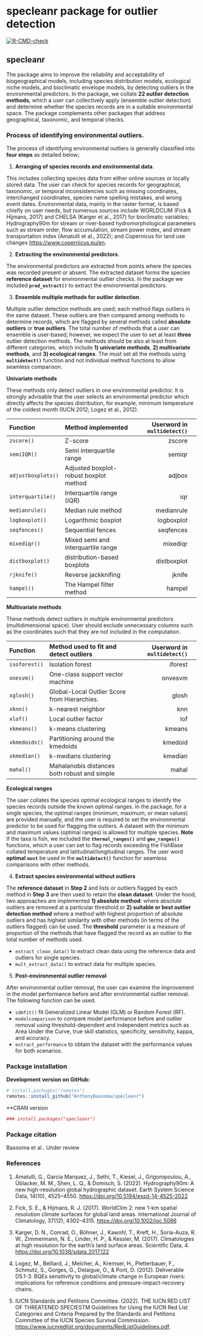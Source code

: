 specleanr package for outlier detection
================

<!-- <style> -->
<!-- body { -->
<!--     text-align: justify; -->
<!--     font-family: Calibri; -->
<!--     font-size: 17px; -->
<!-- } -->
<!-- .p { -->
<!--  font-size:17px; -->
<!--  font-family: Consolas; -->
<!-- } -->
<!-- </style> -->
<!-- README.md is generated from README.Rmd. Please edit that file -->
<!-- badges: start -->

[![R-CMD-check](https://github.com/AnthonyBasooma/specleanr/actions/workflows/R-CMD-check.yaml/badge.svg)](https://github.com/AnthonyBasooma/specleanr/actions/workflows/R-CMD-check.yaml)

<!-- badges: end -->

## specleanr

The package aims to improve the reliability and acceptability of
biogeographical models, including species distribution models,
ecological niche models, and bioclimatic envelope models, by detecting
outliers in the environmental predictors. In the package, we collate
**22 outlier detection methods**, which a user can collectively apply
(ensemble outlier detection) and determine whether the species records
are in a suitable environmental space. The package complements other
packages that address geographical, taxonomic, and temporal checks.

### Process of identifying environmental outliers.

The process of identifying environmental outliers is generally
classified into **four steps** as detailed below;

<!--(![This is the caption!](img/rmarkdown_hex.png))-->

1.  **Arranging of species records and environmental data**.

This includes collecting species data from either online sources or
locally stored data. The user can check for species records for
geographical, taxonomic, or temporal inconsistencies such as missing
coordinates, interchanged coordinates, species name spelling mistakes,
and wrong event dates. Environmental data, mainly in the raster format,
is based chiefly on user needs, but numerous sources include WORLDCLIM
(Fick & Hijmans, 2017) and CHELSA (Karger et al., 2017) for bioclimatic
variables; Hydrography90m for stream or river-based hydromorphological
parameters such as stream order, flow accumulation, stream power index,
and stream transportation index (Amatulli et al., 2022); and Copernicus
for land use changes <https://www.copernicus.eu/en>.

2.  **Extracting the environmental predictors**.

The environmental predictors are extracted from points where the species
was recorded present or absent. The extracted dataset forms the species
**reference dataset** for environmental outlier checks. In the package
we included **`pred_extract()`** to extract the environmental
predictors.

3.  **Ensemble multiple methods for outlier detection**.

Multiple outlier detection methods are used; each method flags outliers
in the same dataset. These outliers are then compared among methods to
determine records, which are flagged by several methods called
**absolute outliers** or **true outliers**. The total number of methods
that a user can ensemble is user-based; however, we expect the user to
set at least **three** outlier detection methods. The methods should be
also at least from different categories, which include **1) univariate
methods**, **2) multivariate methods**, and **3) ecological ranges**.
The must set all the methods using **`multidetect()`** function and not
individual method functions to allow seamless comparison.

**Univariate methods**

These methods only detect outliers in one environmental predictor. It is
strongly advisable that the user selects an environmental predictor
which directly affects the species distribution, for example, minimum
temperature of the coldest month (IUCN 2012; Logez et al., 2012).

| Function           | Method implemented                     | Userword in **`multidetect()`** |     |
|:-------------------|:---------------------------------------|--------------------------------:|-----|
| `zscore()`         | Z-score                                |                          zscore |     |
| `semiIQR()`        | Semi interquartile range               |                          semiqr |     |
| `adjustboxplots()` | Adjusted boxplot-robust boxplot method |                          adjbox |     |
| `interquartile()`  | Interquartile range (IQR)              |                             iqr |     |
| `medianrule()`     | Median rule method                     |                      medianrule |     |
| `logboxplot()`     | Logarithmic boxplot                    |                      logboxplot |     |
| `seqfences()`      | Sequential fences                      |                       seqfences |     |
| `mixediqr()`       | Mixed semi and interquartile range     |                        mixediqr |     |
| `distboxplot()`    | distribution-based boxplots            |                     distboxplot |     |
| `rjknife()`        | Reverse jackknifing                    |                          jknife |     |
| `hampel()`         | The Hampel filter method               |                          hampel |     |

**Multivariate methods**

These methods detect outliers in multiple environmental predictors
(multidimensional space). User should exclude unnecessary columns such
as the coordinates such that they are not included in the computation.

| Function      | Method used to fit and detect outliers       | Userword in **`multidetect()`** |     |
|:--------------|:---------------------------------------------|--------------------------------:|-----|
| `isoforest()` | Isolation forest                             |                         iforest |     |
| `onesvm()`    | One-class support vector machine             |                         onvesvm |     |
| `xglosh()`    | Global-Local Outlier Score from Hierarchies. |                           glosh |     |
| `xknn()`      | k-nearest neighbor                           |                             knn |     |
| `xlof()`      | Local outlier factor                         |                             lof |     |
| `xkmeans()`   | k-means clustering                           |                          kmeans |     |
| `xkmedoids()` | Partitioning around the kmedoids             |                         kmedoid |     |
| `xkmedian()`  | k-medians clustering                         |                         kmedian |     |
| `mahal()`     | Mahalanobis distances both robust and simple |                           mahal |     |

**Ecological ranges**

The user collates the species optimal ecological ranges to identify the
species records outside the known optimal ranges. In the package, for a
single species, the optimal ranges (minimum, maximum, or mean values)
are provided manually, and the user is required to set the environmental
predictor to be used for flagging the outliers. A dataset with the
minimum and maximum values (optimal ranges) is allowed for multiple
species. **Note** If the taxa is fish, we included the
**`thermal_ranges()`** and **`geo_ranges()`** functions, which a user
can set to flag records exceeding the FishBase collated temperature and
latitudinal/longitudinal ranges. The user word **optimal** **`must`** be
used in the **`multidetect()`** function for seamless comparisons with
other methods.

4.  **Extract species environmental without outliers**

The **reference dataset** in **Step 2** and lists or outliers flagged by
each method in **Step 3** are then used to retain the **clean dataset**.
Under the hood, two approaches are implemented **1) absolute method**:
where absolute outliers are removed at a particular threshold or **2)
suitable or best outlier detection method** where a method with highest
proportion of absolute outliers and has highest similarity with other
methods (in terms of the outliers flagged) can be used. The
**threshold** parameter is a measure of proportion of the methods that
have flagged the record as an outlier to the total number of methods
used.

- `extract_clean_data()` to extract clean data using the reference data
  and outliers for single species.
- `mult_extract_data()` to extract data for multiple species.

5.  **Post-environmental outlier removal**

After environmental outlier removal, the user can examine the
improvement in the model performance before and after environmental
outlier removal. The following function can be used.

- `sdmfit()` fit Generalized Linear Model (GLM) or Random Forest (RF).
- `modelcomparison` to compare model performance before and outlier
  removal using threshold-dependent and independent metrics such as Area
  Under the Curve, true skill statistics, specificity, sensitivity,
  kappa, and accuracy.
- `extract_performance` to obtain the dataset with the performance
  values for both scenarios.

### Package installation

**Development version on GitHub:**

``` r
# install.packages("remotes")
remotes::install_github("AnthonyBasooma/specleanr")
```

\*\*CRAN version

``` r
### install.packages("specleanr")
```

### Package citation

Basooma et al.. Under review

### References

1.  Amatulli, G., Garcia Marquez, J., Sethi, T., Kiesel, J.,
    Grigoropoulou, A., Üblacker, M. M., Shen, L. Q., & Domisch, S.
    (2022). Hydrography90m: A new high-resolution global hydrographic
    dataset. Earth System Science Data, 14(10), 4525–4550.
    <https://doi.org/10.5194/essd-14-4525-2022>

2.  Fick, S. E., & Hijmans, R. J. (2017). WorldClim 2: new 1-km spatial
    resolution climate surfaces for global land areas. International
    Journal of Climatology, 37(12), 4302–4315.
    <https://doi.org/10.1002/joc.5086>

3.  Karger, D. N., Conrad, O., Böhner, J., Kawohl, T., Kreft, H.,
    Soria-Auza, R. W., Zimmermann, N. E., Linder, H. P., & Kessler, M.
    (2017). Climatologies at high resolution for the earth’s land
    surface areas. Scientific Data, 4.
    <https://doi.org/10.1038/sdata.2017.122>

4.  Logez, M., Belliard, J., Melcher, A., Kremser, H., Pletterbauer, F.,
    Schmutz, S., Gorges, G., Delaigue, O., & Pont, D. (2012).
    Deliverable D5.1-3: BQEs sensitivity to global/climate change in
    European rivers: implications for reference conditions and
    pressure-impact-recovery chains.

5.  IUCN Standards and Petitions Committee. (2022). THE IUCN RED LIST OF
    THREATENED SPECIESTM Guidelines for Using the IUCN Red List
    Categories and Criteria Prepared by the Standards and Petitions
    Committee of the IUCN Species Survival Commission.
    <https://www.iucnredlist.org/documents/RedListGuidelines.pdf>.
